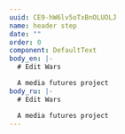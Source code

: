 ```yaml
---
uuid: CE9-hW6lv5oTxBnOLUOLJ
name: header step
date: ""
order: 0
component: DefaultText
body_en: |-
  # Edit Wars

  A media futures project
body_ru: |-
  # Edit Wars

  A media futures project
---
```

